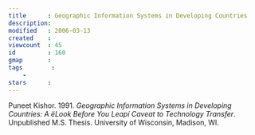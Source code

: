 ```yaml
---
title      : Geographic Information Systems in Developing Countries
description: 
modified   : 2006-03-13
created    : 
viewcount  : 45
id         : 160
gmap       : 
tags        :
    - 
stars      : 
---
```


Puneet Kishor. 1991. *Geographic Information Systems in Developing Countries: A ëLook Before You Leapí Caveat to Technology Transfer*. Unpublished M.S. Thesis. University of Wisconsin, Madison, WI.

